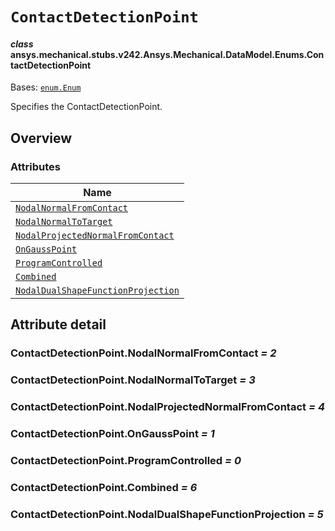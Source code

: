 # `ContactDetectionPoint`



#### *class* ansys.mechanical.stubs.v242.Ansys.Mechanical.DataModel.Enums.ContactDetectionPoint

Bases: [`enum.Enum`](https://docs.python.org/3/library/enum.html#enum.Enum)

Specifies the ContactDetectionPoint.

<!-- !! processed by numpydoc !! -->

<a id="overview"></a>

## Overview

### Attributes

| Name |
| ----------------------------------------------------------------------------------------------- |
| [`NodalNormalFromContact`](#ContactDetectionPoint.NodalNormalFromContact) |
| [`NodalNormalToTarget`](#ContactDetectionPoint.NodalNormalToTarget) |
| [`NodalProjectedNormalFromContact`](#ContactDetectionPoint.NodalProjectedNormalFromContact) |
| [`OnGaussPoint`](#ContactDetectionPoint.OnGaussPoint) |
| [`ProgramControlled`](#ContactDetectionPoint.ProgramControlled) |
| [`Combined`](#ContactDetectionPoint.Combined) |
| [`NodalDualShapeFunctionProjection`](#ContactDetectionPoint.NodalDualShapeFunctionProjection) |

<a id="attribute-detail"></a>

## Attribute detail

<a id="ContactDetectionPoint.NodalNormalFromContact"></a>

### ContactDetectionPoint.NodalNormalFromContact *= 2*

<a id="ContactDetectionPoint.NodalNormalToTarget"></a>

### ContactDetectionPoint.NodalNormalToTarget *= 3*

<a id="ContactDetectionPoint.NodalProjectedNormalFromContact"></a>

### ContactDetectionPoint.NodalProjectedNormalFromContact *= 4*

<a id="ContactDetectionPoint.OnGaussPoint"></a>

### ContactDetectionPoint.OnGaussPoint *= 1*

<a id="ContactDetectionPoint.ProgramControlled"></a>

### ContactDetectionPoint.ProgramControlled *= 0*

<a id="ContactDetectionPoint.Combined"></a>

### ContactDetectionPoint.Combined *= 6*

<a id="ContactDetectionPoint.NodalDualShapeFunctionProjection"></a>

### ContactDetectionPoint.NodalDualShapeFunctionProjection *= 5*


